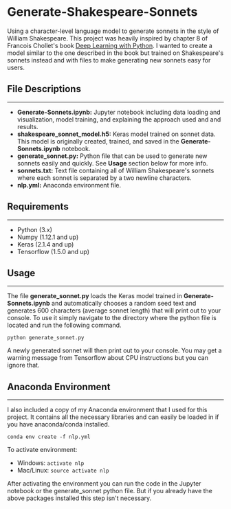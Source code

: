 # Generate-Shakespeare-Sonnets
Using a character-level language model to generate sonnets in the style of William Shakespeare. This project was heavily inspired by chapter 8 of Francois Chollet's book [Deep Learning with Python](https://www.manning.com/books/deep-learning-with-python). I wanted to create a model similar to the one described in the book but trained on Shakespeare's sonnets instead and with files to make generating new sonnets easy for users.

## File Descriptions
---
* **Generate-Sonnets.ipynb:** Jupyter notebook including data loading and visualization, model training, and explaining the approach used and and results.
* **shakespeare_sonnet_model.h5:** Keras model trained on sonnet data. This model is originally created, trained, and saved in the **Generate-Sonnets.ipynb** notebook.
* **generate_sonnet.py:** Python file that can be used to generate new sonnets easily and quickly. See **Usage** section below for more info.
* **sonnets.txt:** Text file containing all of William Shakespeare's sonnets where each sonnet is separated by a two newline characters.
* **nlp.yml:** Anaconda environment file.

## Requirements
---
* Python (3.x)
* Numpy (1.12.1 and up)
* Keras (2.1.4 and up)
* Tensorflow (1.5.0 and up)

## Usage
---

The file **generate_sonnet.py** loads the Keras model trained in **Generate-Sonnets.ipynb** and automatically chooses a random seed text and generates 600 characters (average sonnet length) that will print out to your console. To use it simply navigate to the directory where the python file is located and run the following command.

`python generate_sonnet.py`

A newly generated sonnet will then print out to your console. You may get a warning message from Tensorflow about CPU instructions but you can ignore that.

## Anaconda Environment
---
I also included a copy of my Anaconda environment that I used for this project. It contains all the necessary libraries and can easily be loaded in if you have anaconda/conda installed.

`conda env create -f nlp.yml`

To activate environment:

* Windows: `activate nlp`
* Mac/Linux: `source activate nlp`

After activating the environment you can run the code in the Jupyter notebook or the generate_sonnet python file. But if you already have the above packages installed this step isn't necessary.

